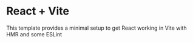 # React + Vite

This template provides a minimal setup to get React working in Vite with HMR and some ESLint 



